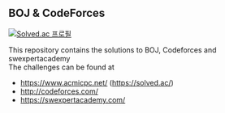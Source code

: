 BOJ & CodeForces
--------------------

[![Solved.ac
프로필](http://mazassumnida.wtf/api/v2/generate_badge?boj=uk7880)](https://solved.ac/uk7880)


This repository contains the solutions to BOJ, Codeforces and swexpertacademy
<br>The challenges can be found at
+ https://www.acmicpc.net/ (https://solved.ac/)
+ http://codeforces.com/
+ https://swexpertacademy.com/
